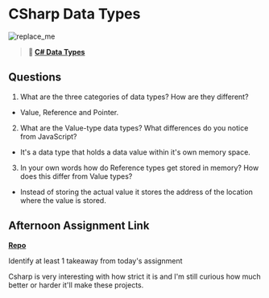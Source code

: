 # CSharp Data Types

![replace_me](https://codeworks.blob.core.windows.net/public/assets/img/illustrations/placeholder.svg)

> **📖 [C# Data Types](https://codeworksacademy.com/fs-student-guide/resources/wk10/01-CSharp-Generics)**

## Questions

1. What are the three categories of data types? How are they different?

- Value, Reference and Pointer. 

2. What are the Value-type data types? What differences do you notice from JavaScript?

- It's a data type that holds a data value within it's own memory space.

3. In your own words how do Reference types get stored in memory? How does this differ from Value types?

- Instead of storing the actual value it stores the address of the location where the value is stored.


## Afternoon Assignment Link

**[Repo](https://github.com/PKILB/<ASSIGNMENT_REPO>)**

Identify at least 1 takeaway from today's assignment

Csharp is very interesting with how strict it is and I'm still curious how much better or harder it'll make these projects.